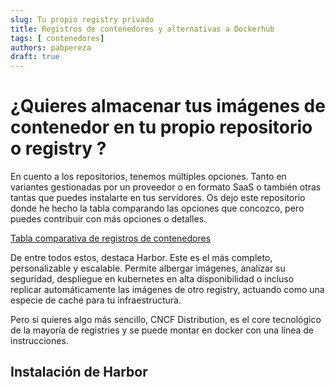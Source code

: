 ```yaml
---
slug: Tu propio registry privado
title: Registros de contenedores y alternativas a Dockerhub 
tags: [ contenedores]
authors: pabpereza
draft: true
---
```



# ¿Quieres almacenar tus imágenes de contenedor en tu propio repositorio o registry ?

En cuento a los repositorios, tenemos múltiples opciones. Tanto en variantes gestionadas por un proveedor o en formato SaaS o también otras tantas que puedes instalarte en tus servidores. Os dejo este repositorio donde he hecho la tabla comparando las opciones que concozco, pero puedes contribuir con más opciones o detalles.

[Tabla comparativa de registros de contenedores](https://github.com/pabpereza/private-container-registries)

De entre todos estos, destaca Harbor. Este es el más completo, personalizable y escalable. Permite albergar imágenes, analizar su seguridad, despliegue en kubernetes en alta disponibilidad o incluso replicar automáticamente las imágenes de otro registry, actuando como una especie de caché para tu infraestructura. 

Pero si quieres algo más sencillo, CNCF Distribution, es el core tecnológico de la mayoría de registries y se puede montar en docker con una línea de instrucciones.


## Instalación de Harbor

